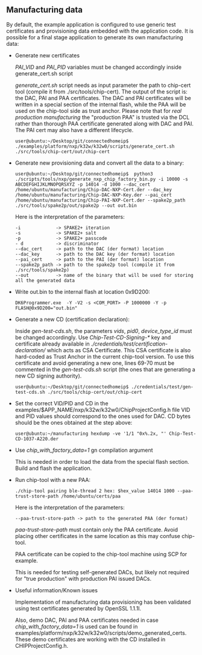 <a name="manufacturing"></a>

## Manufacturing data

By default, the example application is configured to use generic test certificates and provisioning data embedded with the application code.
It is possible for a final stage application to generate its own manufacturing data:
-   Generate new certificates

    _PAI_VID_ and _PAI_PID_ variables must be changed accordingly inside generate_cert.sh script

    _generate_cert.sh_ script needs as input parameter the path to chip-cert tool (compile it from ./src/tools/chip-cert). The output of the script is: the DAC, PAI and PAA certificates.
    The DAC and PAI certificates will be written in a special section of the internal flash, while the PAA will be used on the chip-tool side as trust anchor. Please note that for _real production manufacturing_ the "production PAA" is trusted via the DCL rather than thorough PAA certificate generated along with DAC and PAI. The PAI cert may also have a different lifecycle.

    ```
    user@ubuntu:~/Desktop/git/connectedhomeip$ ./examples/platform/nxp/k32w/k32w0/scripts/generate_cert.sh  ./src/tools/chip-cert/out/chip-cert
    ```


-   Generate new provisioning data and convert all the data to a binary:
    ```
    user@ubuntu:~/Desktop/git/connectedhomeip$  python3 ./scripts/tools/nxp/generate_nxp_chip_factory_bin.py -i 10000 -s ABCDEFGHIJKLMNOPQRSXYZ -p 14014 -d 1000 --dac_cert /home/ubuntu/manufacturing/Chip-DAC-NXP-Cert.der --dac_key /home/ubuntu/manufacturing/Chip-DAC-NXP-Key.der --pai_cert /home/ubuntu/manufacturing/Chip-PAI-NXP-Cert.der --spake2p_path ./src/tools/spake2p/out/spake2p --out out.bin
    ```

    Here is the interpretation of the parameters:
    ```
    -i             -> SPAKE2+ iteration
    -s             -> SPAKE2+ salt
    -p             -> SPAKE2+ passcode
    - d            -> discriminator
    --dac_cert     -> path to the DAC (der format) location
    --dac_key      -> path to the DAC key (der format) location
    --pai_cert     -> path to the PAI (der format) location
    --spake2p_path -> path to the spake2p tool (compile it from ./src/tools/spake2p)
    --out          -> name of the binary that will be used for storing all the generated data

    ```

-   Write out.bin to the internal flash at location 0x9D200:
    ```
    DK6Programmer.exe  -Y -V2 -s <COM_PORT> -P 1000000 -Y -p FLASH@0x9D200="out.bin"
    ```

-   Generate a new CD (certification declaration):

    Inside _gen-test-cds.sh_, the parameters _vids_, _pid0_, _device_type_id_ must be changed accordingly. Use _Chip-Test-CD-Signing-*_ key and certificate
    already available in _./credentials/test/certification-declaration/_ which acts as CSA Certificate. This CSA certificate is also hard-coded as
    Trust Anchor in the current chip-tool version. To use this certificate and avoid generating a new one, lines 69-70 must be commented in the _gen-test-cds.sh_ script
    (the ones that are generating a new CD signing authority).
    ```
    user@ubuntu:~/Desktop/git/connectedhomeip$ ./credentials/test/gen-test-cds.sh ./src/tools/chip-cert/out/chip-cert
    ```

-   Set the correct VID/PID and CD in the examples/$APP_NAME/nxp/k32w/k32w0/ChipProjectConfig.h file
    VID and PID values should correspond to the ones used for DAC. CD bytes should be the ones obtained at the step above:
    ```
    user@ubuntu:~/manufacturing hexdump -ve '1/1 "0x%.2x, "' Chip-Test-CD-1037-A220.der
    ```

-   Use _chip_with_factory_data=1_ gn compilation argument

    This is needed in order to load the data from the special flash section. Build and flash the application.

-   Run chip-tool with a new PAA:
    ```
    ./chip-tool pairing ble-thread 2 hex: $hex_value 14014 1000 --paa-trust-store-path /home/ubuntu/certs/paa
    ```
    Here is the interpretation of the parameters:
    ```
    --paa-trust-store-path -> path to the generated PAA (der format)
    ```

    _paa-trust-store-path_ must contain only the PAA certificate. Avoid placing other certificates in the same location as this may confuse chip-tool.

    PAA certificate can be copied to the chip-tool machine using SCP for example.

    This is needed for testing self-generated DACs, but likely not required for "true production" with production PAI issued DACs.

-   Useful information/Known issues

    Implementation of manufacturing data provisioning has been validated using test certificates generated by OpenSSL 1.1.1l.

    Also, demo DAC, PAI and PAA certificates needed in case _chip_with_factory_data=1_ is used can be found in examples/platform/nxp/k32w/k32w0/scripts/demo_generated_certs.
    These demo certificates are working with the CD installed in CHIPProjectConfig.h.
<a name="flashdebug"></a>
